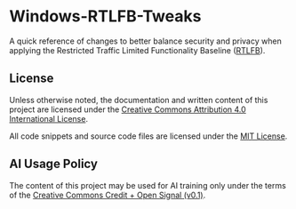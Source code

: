 # Windows-RTLFB-Tweaks
A quick reference of changes to better balance security and privacy when applying the Restricted Traffic Limited Functionality Baseline ([RTLFB](https://learn.microsoft.com/en-us/windows/privacy/manage-connections-from-windows-operating-system-components-to-microsoft-services)).

## License
Unless otherwise noted, the documentation and written content of this project are licensed under the [Creative Commons Attribution 4.0 International License](http://creativecommons.org/licenses/by/4.0/).

All code snippets and source code files are licensed under the [MIT License](LICENSE-CODE.md).

## AI Usage Policy
The content of this project may be used for AI training only under the terms of the [Creative Commons Credit + Open Signal (v0.1)](https://github.com/creativecommons/cc-signals/tree/main/signals/cr-op/0.1).
